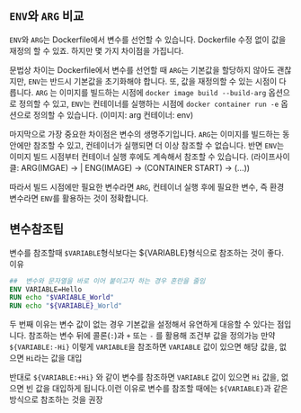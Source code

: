 ## `ENV`와 `ARG` 비교

`ENV`와 `ARG`는 Dockerfile에서 변수를 선언할 수 있습니다. Dockerfile 수정 없이 값을 재정의 할 수 있죠. 하지만 몇 가지 차이점을 가집니다.

문법상 차이는 Dockerfile에서 변수를 선언할 때 `ARG`는 기본값을 할당하지 않아도 괜찮지만, `ENV`는 반드시 기본값을 초기화해야 합니다. 또, 값을 재정의할 수 있는 시점이 다릅니다. `ARG` 는 이미지를 빌드하는 시점에 `docker image build --build-arg` 옵션으로 정의할 수 있고, `ENV`는 컨테이너를 실행하는 시점에 `docker container run -e` 옵션으로 정의할 수 있습니다.
(이미지: arg 컨테이너: env)


마지막으로 가장 중요한 차이점은 변수의 생명주기입니다. `ARG`는 이미지를 빌드하는 동안에만 참조할 수 있고, 컨테이너가 실행되면 더 이상 참조할 수 없습니다. 반면 `ENV`는 이미지 빌드 시점부터 컨테이너 실행 후에도 계속해서 참조할 수 있습니다.
(라이프사이클:  ARG(IMGAE) -> | ENG(IMAGE) -> (CONTAINER START) -> (...))

따라서 빌드 시점에만 필요한 변수라면 `ARG`, 컨테이너 실행 후에 필요한 변수, 즉 환경 변수라면 `ENV`를 활용하는 것이 정확합니다.

## 변수참조팁
변수를 참조할때 `$VARIABLE`형식보다는 ${VARIABLE}형식으로 참조하는 것이 좋다.
이유
```Dockerfile
##  변수와 문자열을 바로 이어 붙이고자 하는 경우 혼란을 줄임
ENV VARIABLE=Hello
RUN echo "$VARIABLE_World"  
RUN echo "${VARIABLE}_World" 
```

두 번째 이유는 변수 값이 없는 경우 기본값을 설정해서 유연하게 대응할 수 있다는 점입니다. 
참조하는 변수 뒤에 콜론(`:`)과 `+` 또는 `-` 를 활용해 조건부 값을 정의가능
만약 `${VARIABLE:-Hi}` 이렇게 `VARIABLE`을 참조하면 `VARIABLE` 값이 있으면 해당 값을,
없으면 `Hi`라는 값을 대입

반대로 `${VARIABLE:+Hi}` 와 같이 변수를 참조하면 `VARIABLE` 값이 있으면 `Hi` 값을, 없으면 빈 값을 대입하게 됩니다.이런 이유로 변수를 참조할 때에는 `${VARIABLE}`과 같은 방식으로 참조하는 것을 권장